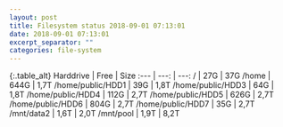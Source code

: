 ```yaml
---
layout: post
title: Filesystem status 2018-09-01 07:13:01
date: 2018-09-01 07:13:01
excerpt_separator: ""
categories: file-system
---
```

{:.table_alt}
Harddrive | Free | Size
:--- | ---: | ---:
/ | 27G | 37G
/home | 644G | 1,7T
/home/public/HDD1 | 39G | 1,8T
/home/public/HDD3 | 64G | 1,8T
/home/public/HDD4 | 112G | 2,7T
/home/public/HDD5 | 626G | 2,7T
/home/public/HDD6 | 804G | 2,7T
/home/public/HDD7 | 35G | 2,7T
/mnt/data2 | 1,6T | 2,0T
/mnt/pool | 1,9T | 8,2T
